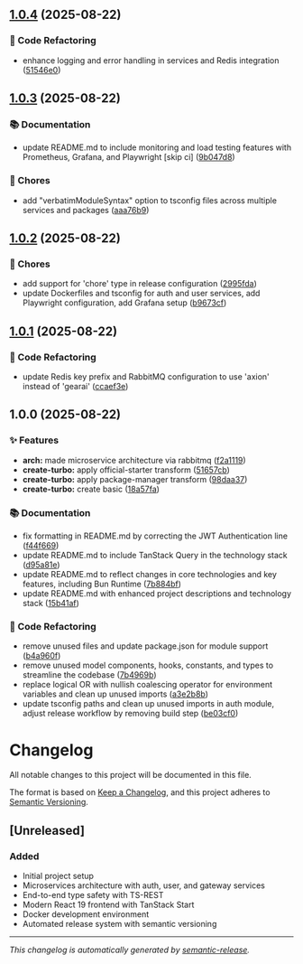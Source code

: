 ## [1.0.4](https://github.com/DKeken/axion-stack/compare/v1.0.3...v1.0.4) (2025-08-22)

### 🔨 Code Refactoring

* enhance logging and error handling in services and Redis integration ([51546e0](https://github.com/DKeken/axion-stack/commit/51546e01ddb5c093d5672e4fa753008bd0aeda5f))

## [1.0.3](https://github.com/DKeken/axion-stack/compare/v1.0.2...v1.0.3) (2025-08-22)

### 📚 Documentation

* update README.md to include monitoring and load testing features with Prometheus, Grafana, and Playwright [skip ci] ([9b047d8](https://github.com/DKeken/axion-stack/commit/9b047d8432d2e5ea7a42c3f6e9e406a983c3b393))

### 🔧 Chores

* add "verbatimModuleSyntax" option to tsconfig files across multiple services and packages ([aaa76b9](https://github.com/DKeken/axion-stack/commit/aaa76b9153f78645bb088f463c2d9c5dee8c93c6))

## [1.0.2](https://github.com/DKeken/axion-stack/compare/v1.0.1...v1.0.2) (2025-08-22)

### 🔧 Chores

- add support for 'chore' type in release configuration
  ([2995fda](https://github.com/DKeken/axion-stack/commit/2995fda866dd586ecefe529354c3a1cccda7c604))
- update Dockerfiles and tsconfig for auth and user services, add Playwright
  configuration, add Grafana setup
  ([b9673cf](https://github.com/DKeken/axion-stack/commit/b9673cfcd83c6e40114974a57ca7ac3fd8c5215a))

## [1.0.1](https://github.com/DKeken/axion-stack/compare/v1.0.0...v1.0.1) (2025-08-22)

### 🔨 Code Refactoring

- update Redis key prefix and RabbitMQ configuration to use 'axion' instead of
  'gearai'
  ([ccaef3e](https://github.com/DKeken/axion-stack/commit/ccaef3e67854af4c8362f57ea94f1b5b7f73d1de))

## 1.0.0 (2025-08-22)

### ✨ Features

- **arch:** made microservice architecture via rabbitmq
  ([f2a1119](https://github.com/DKeken/axion-stack/commit/f2a11192adbf701cde89bc3dfa547d3e88ce58c2))
- **create-turbo:** apply official-starter transform
  ([51657cb](https://github.com/DKeken/axion-stack/commit/51657cb459ffb0a1262061c6378f8345e5e77ef8))
- **create-turbo:** apply package-manager transform
  ([98daa37](https://github.com/DKeken/axion-stack/commit/98daa37790b784b1b9e4c1e8eab0a84e249299d9))
- **create-turbo:** create basic
  ([18a57fa](https://github.com/DKeken/axion-stack/commit/18a57fa0c06d1dba6be4e8fa82099c260b4632d1))

### 📚 Documentation

- fix formatting in README.md by correcting the JWT Authentication line
  ([f44f669](https://github.com/DKeken/axion-stack/commit/f44f669535ca223f66a0e3715c864577cd4e7e66))
- update README.md to include TanStack Query in the technology stack
  ([d95a81e](https://github.com/DKeken/axion-stack/commit/d95a81e13446fb4da1904bfb150376fffda39f40))
- update README.md to reflect changes in core technologies and key features,
  including Bun Runtime
  ([7b884bf](https://github.com/DKeken/axion-stack/commit/7b884bf6c8463c663c54e159a575a6157bf60df0))
- update README.md with enhanced project descriptions and technology stack
  ([15b41af](https://github.com/DKeken/axion-stack/commit/15b41af520cbbf90ed56cca2a9c6cb28d42d3950))

### 🔨 Code Refactoring

- remove unused files and update package.json for module support
  ([b4a960f](https://github.com/DKeken/axion-stack/commit/b4a960f4901fec216ad019332f9304ccaf863308))
- remove unused model components, hooks, constants, and types to streamline the
  codebase
  ([7b4969b](https://github.com/DKeken/axion-stack/commit/7b4969b9752a5f9d2e62c36ca2c86b896fd03309))
- replace logical OR with nullish coalescing operator for environment variables
  and clean up unused imports
  ([a3e2b8b](https://github.com/DKeken/axion-stack/commit/a3e2b8b21638752ab9fd680f1e8fe9d8ac1471fc))
- update tsconfig paths and clean up unused imports in auth module, adjust
  release workflow by removing build step
  ([be03cf0](https://github.com/DKeken/axion-stack/commit/be03cf09c925d6c1c8e102d56d59dd700c46abd1))

# Changelog

All notable changes to this project will be documented in this file.

The format is based on [Keep a Changelog](https://keepachangelog.com/en/1.0.0/),
and this project adheres to
[Semantic Versioning](https://semver.org/spec/v2.0.0.html).

## [Unreleased]

### Added

- Initial project setup
- Microservices architecture with auth, user, and gateway services
- End-to-end type safety with TS-REST
- Modern React 19 frontend with TanStack Start
- Docker development environment
- Automated release system with semantic versioning

---

_This changelog is automatically generated by
[semantic-release](https://semantic-release.gitbook.io/)._
